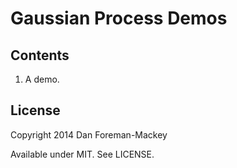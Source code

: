 Gaussian Process Demos
======================

Contents
--------

1. A demo.


License
-------

Copyright 2014 Dan Foreman-Mackey

Available under MIT. See LICENSE.
